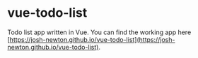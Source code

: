 # vue-todo-list
Todo list app written in Vue. You can find the working app here [https://josh-newton.github.io/vue-todo-list](https://josh-newton.github.io/vue-todo-list).

